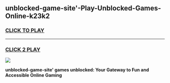 
## unblocked-game-site'-Play-Unblocked-Games-Online-k23k2
<h3>
<a href="https://premium76.site?title=unblocked-game-site'&ref=25A">CLICK TO PLAY</a></h3>
<hr>

<h3>
<a href="https://premium76.site?title=unblocked-game-site'&ref=25A">CLICK 2 PLAY</a>
  
</h3>

<a href="https://premium76.site?title=unblocked-game-site'&ref=25A"><img src="https://clearcache.store/games.png"></a>


**unblocked-game-site' games unblocked: Your Gateway to Fun and Accessible Online Gaming**
